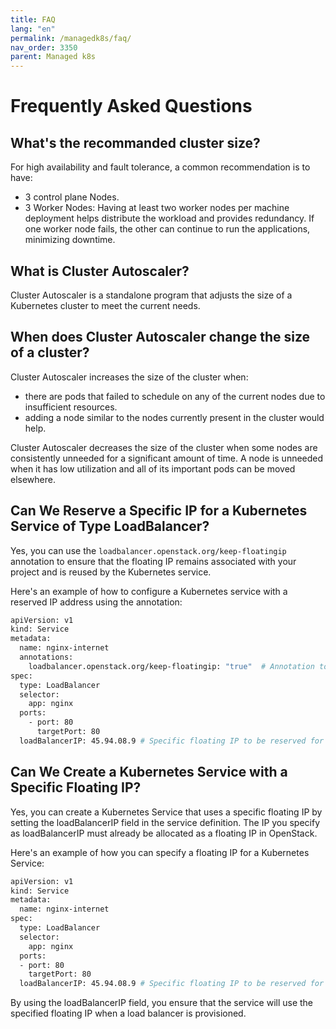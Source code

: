 ```yaml
---
title: FAQ
lang: "en"
permalink: /managedk8s/faq/
nav_order: 3350
parent: Managed k8s 
---
```

# Frequently Asked Questions

## What's the recommanded cluster size?
For high availability and fault tolerance, a common recommendation is to have:
- 3 control plane Nodes.
- 3 Worker Nodes: Having at least two worker nodes per machine deployment helps distribute the workload and provides redundancy. If one worker node fails, the other can continue to run the applications, minimizing downtime.

## What is Cluster Autoscaler?
Cluster Autoscaler is a standalone program that adjusts the size of a Kubernetes cluster to meet the current needs.

## When does Cluster Autoscaler change the size of a cluster?
Cluster Autoscaler increases the size of the cluster when:
  - there are pods that failed to schedule on any of the current nodes due to insufficient resources.
  - adding a node similar to the nodes currently present in the cluster would help.

Cluster Autoscaler decreases the size of the cluster when some nodes are consistently unneeded for a significant amount of time. A node is unneeded when it has low utilization and all of its important pods can be moved elsewhere.

## Can We Reserve a Specific IP for a Kubernetes Service of Type LoadBalancer?
Yes, you can use the `loadbalancer.openstack.org/keep-floatingip` annotation to ensure that the floating IP remains associated with your project and is reused by the Kubernetes service.

Here's an example of how to configure a Kubernetes service with a reserved IP address using the annotation:
```bash
apiVersion: v1
kind: Service
metadata:
  name: nginx-internet
  annotations:
    loadbalancer.openstack.org/keep-floatingip: "true"  # Annotation to keep the floating IP in the project
spec:
  type: LoadBalancer
  selector:
    app: nginx
  ports:
    - port: 80
      targetPort: 80
  loadBalancerIP: 45.94.08.9 # Specific floating IP to be reserved for the service
```

## Can We Create a Kubernetes Service with a Specific Floating IP?
Yes, you can create a Kubernetes Service that uses a specific floating IP by setting the loadBalancerIP field in the service definition. The IP you specify as loadBalancerIP must already be allocated as a floating IP in OpenStack.

Here's an example of how you can specify a floating IP for a Kubernetes Service:
```bash 
apiVersion: v1
kind: Service
metadata:
  name: nginx-internet
spec:
  type: LoadBalancer
  selector:
    app: nginx
  ports:
  - port: 80
    targetPort: 80
  loadBalancerIP: 45.94.08.9 # Specific floating IP to be reserved for the service
```
By using the loadBalancerIP field, you ensure that the service will use the specified floating IP when a load balancer is provisioned.
